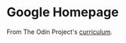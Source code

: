 # Google Homepage

From The Odin Project's [curriculum](http://www.theodinproject.com/courses/web-development-101/lessons/html-css).